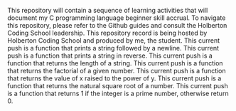 This repository will contain a sequence of learning activities that will document my C programming language beginner skill accrual.
To navigate this repository, please refer to the Github guides and consult the Holberton Coding School leadership. 
This repository record is being hosted by Holberton Coding School and produced by me, the student.
This current push is a function that prints a string followed by a newline. 
This current push is a function that prints a string in reverse.
This current push is a function that returns the length of a string. 
This current push is a function that returns the factorial of a given number.
This current push is a function that returns the value of x raised to the power of y.
This current push is a function that returns the natural square root of a number.
This current push is a function that returns 1 if the integer is a prime number, otherwise return 0.
